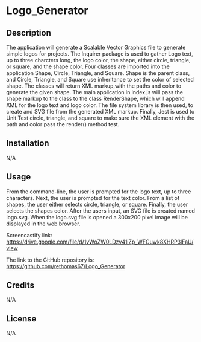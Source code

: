 # Logo_Generator

## Description

The application will generate a Scalable Vector Graphics file to generate simple logos for projects.
The Inquirer package is used to gather Logo text, up to three charcters long, the logo color, the shape, either circle, triangle, or square, and the shape color. Four classes are imported into the application Shape, Circle, Triangle, and Square. Shape is the parent class, and Circle, Triangle, and Square use inheritance to set the color of selected shape. The classes will return XML markup,with the paths and color to generate the given shape. The main application in index.js will pass the shape markup to the class to the class RenderShape, which will append XML for the logo text and logo color. The file system library is then used, to create and SVG file from the generated XML markup. Finally, Jest is used to Unit Test circle, triangle, and square to make sure the XML element with the path and color pass the render() method test.

## Installation

N/A

## Usage

From the command-line, the user is prompted for the logo text, up to three characters. Next, the user is prompted for the text color. From a list of shapes, the user either selects circle, triangle, or square. Finally, the user selects the shapes color. After the users input, an SVG file is created named logo.svg. When the logo.svg file is opened a 300x200 pixel image will be displayed in the web browser.

Screencastify link:
https://drive.google.com/file/d/1vWoZW0LDzv41iZp_WFGuwk8XHRP3lFaU/view

The link to the GitHub repository is:
https://github.com/rethomas67/Logo_Generator

## Credits

N/A

## License

N/A
